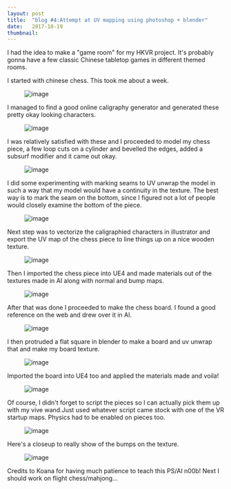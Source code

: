 ```yaml
---
layout: post
title:  "blog #4:Attempt at UV mapping using photoshop + blender"
date:   2017-10-19
thumbnail: 
---
```



I had the idea to make a "game room" for my HKVR project. It's probably gonna have a few classic Chinese tabletop games in different themed rooms.

I started with chinese chess. This took me about a week.

<figure>
	<img src="{{ site.baseurl }}/assets/blog5/chinese_chess1.jpg" alt="image">
</figure> 

I managed to find a good online caligraphy generator and generated these pretty okay looking characters.

<figure>
	<img src="{{ site.baseurl }}/assets/blog5/chinese_chess_characters.png" alt="image">
</figure> 

I was relatively satisfied with these and I proceeded to model my chess piece, a few loop cuts on a cylinder and bevelled the edges, added a subsurf modifier and it came out okay.

<figure>
	<img src="{{ site.baseurl }}/assets/blog5/chinese_chess_model.png" alt="image">
</figure> 

I did some experimenting with marking seams to UV unwrap the model in such a way that my model would have a continuity in the texture. 
The best way is to mark the seam on the bottom, since I figured not a lot of people would closely examine the bottom of the piece.

<figure>
	<img src="{{ site.baseurl }}/assets/blog5/seam_bottom_uv_blender.png" alt="image">
</figure> 


Next step was to vectorize the caligraphied characters in illustrator and export the UV map of the chess piece to line things up on a nice wooden texture.

<figure>
	<img src="{{ site.baseurl }}/assets/blog5/chinese_chess_uv.png" alt="image">
</figure> 

Then I imported the chess piece into UE4 and made materials out of the textures made in AI along with normal and bump maps.

<figure>
	<img src="{{ site.baseurl }}/assets/blog5/chess_mat_unreal.png" alt="image">
</figure> 

After that was done I proceeded to make the chess board. I found a good reference on the web and drew over it in AI.

<figure>
	<img src="{{ site.baseurl }}/assets/blog5/chinese_chess_board_drawning.png" alt="image">
</figure> 

I then protruded a flat square in blender to make a board and uv unwrap that and make my board texture.

<figure>
	<img src="{{ site.baseurl }}/assets/blog5/chinese_chinese_chess_board_UV.png" alt="image">
</figure> 

Imported the board into UE4 too and applied the materials made and voila!

<figure>
	<img src="{{ site.baseurl }}/assets/blog5/chess_board_pieces_unreal.png" alt="image">
</figure> 

Of course, I didn't forget to script the pieces so I can actually pick them up with my vive wand.Just used whatever script came stock with one of the VR startup maps. Physics had to be enabled on pieces too.

<figure>
	<img src="{{ site.baseurl }}/assets/blog5/chess_pickup_script.png" alt="image">
</figure> 

Here's a closeup to really show of the bumps on the texture.

<figure>
	<img src="{{ site.baseurl }}/assets/blog5/chess_board_piece_tool_close.png" alt="image">
</figure> 

Credits to Koana for having much patience to teach this PS/AI n00b! Next I should work on flight chess/mahjong...